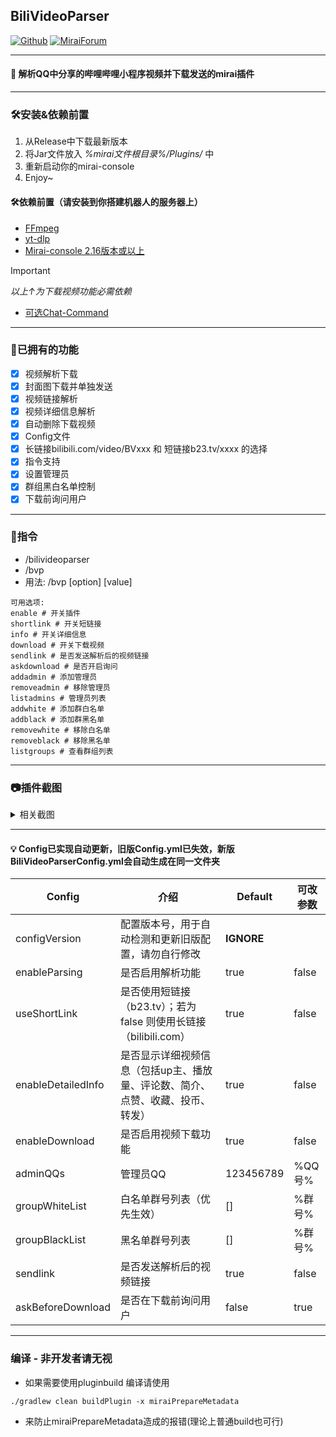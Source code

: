 ## BiliVideoParser

[![Github](https://img.shields.io/badge/-Github-000?style=flat&logo=Github&logoColor=white)](https://github.com/BestBcz)
[![MiraiForum](https://img.shields.io/badge/Forum-Mirai?style=flat-square&label=Mirai
)](https://mirai.mamoe.net/topic/2795/biliurl%E4%B8%80%E4%B8%AA%E7%AE%80%E5%8D%95%E7%9A%84%E8%A7%A3%E6%9E%90qq%E5%88%86%E4%BA%AB%E5%93%94%E5%93%A9%E5%93%94%E5%93%A9%E5%B0%8F%E7%A8%8B%E5%BA%8F%E8%A7%86%E9%A2%91%E5%9C%B0%E5%9D%80%E7%9A%84%E5%B0%8F%E6%8F%92%E4%BB%B6)

-------------------------
#### 🌱 解析QQ中分享的哔哩哔哩小程序视频并下载发送的mirai插件

---------------------------
### 🛠️安装&依赖前置
1. 从Release中下载最新版本
2. 将Jar文件放入 _%mirai文件根目录%/Plugins/_ 中
3. 重新启动你的mirai-console
4. Enjoy~

#### 🛠️依赖前置（请安装到你搭建机器人的服务器上）
-  [FFmpeg](https://ffmpeg.org/download.html)
- [yt-dlp](https://github.com/yt-dlp/yt-dlp/releases)
- [Mirai-console 2.16版本或以上](https://github.com/mamoe/mirai/releases)
> [!IMPORTANT]
> _以上↑为下载视频功能必需依赖_

 - [可选Chat-Command](https://github.com/project-mirai/chat-command)

----------------------------------------

### 🧐已拥有的功能

- [x] 视频解析下载
- [x] 封面图下载并单独发送
- [x] 视频链接解析
- [x] 视频详细信息解析
- [x] 自动删除下载视频
- [x] Config文件
- [x] 长链接bilibili.com/video/BVxxx 和 短链接b23.tv/xxxx 的选择
- [x] 指令支持
- [x] 设置管理员
- [x] 群组黑白名单控制
- [x] 下载前询问用户

--------------------------------------------------

### 🔑指令
- /bilivideoparser
- /bvp
- 用法: /bvp [option] [value]

```
可用选项:
enable # 开关插件
shortlink # 开关短链接
info # 开关详细信息
download # 开关下载视频
sendlink # 是否发送解析后的视频链接
askdownload # 是否开启询问
addadmin # 添加管理员
removeadmin # 移除管理员
listadmins # 管理员列表
addwhite # 添加群白名单
addblack # 添加群黑名单
removewhite # 移除白名单
removeblack # 移除黑名单
listgroups # 查看群组列表
```

-----------------------------------------
### 📷插件截图
<details>

<summary>相关截图</summary>

![e1ffac4d-3043-4d6b-a814-d6be1497e997.png](https://mirai.mamoe.net/assets/uploads/files/1742203041642-356a4b0d-57b0-4a12-acac-8435e5e4aafa.png)
![QQ_1742202849146.png](https://mirai.mamoe.net/assets/uploads/files/1742203056542-e1ffac4d-3043-4d6b-a814-d6be1497e997.png)
![QQ_1742202875264.png](https://mirai.mamoe.net/assets/uploads/files/1742203072380-qq_1742202849146.png)
![356a4b0d-57b0-4a12-acac-8435e5e4aafa.png](https://mirai.mamoe.net/assets/uploads/files/1742203161015-qq_1742202875264.png)

</details>

-------------------------------------

#### 💡 Config已实现自动更新，旧版Config.yml已失效，新版BiliVideoParserConfig.yml会自动生成在同一文件夹
| Config             | 介绍                                            | Default                 | 可改参数         |
|--------------------|-----------------------------------------------|-------------------------|--------------|
| configVersion      | 配置版本号，用于自动检测和更新旧版配置，请勿自行修改                    | **IGNORE**              |  
| enableParsing      | 是否启用解析功能                                      | true                    | false        |         
| useShortLink       | 是否使用短链接（b23.tv）；若为 false 则使用长链接（bilibili.com） | true                    | false        |
| enableDetailedInfo | 是否显示详细视频信息（包括up主、播放量、评论数、简介、点赞、收藏、投币、转发）      | true                    | false        |
| enableDownload     | 是否启用视频下载功能                                    | true                    | false        |
| adminQQs           | 管理员QQ                                         | 123456789               | %QQ号%        |
| groupWhiteList     | 白名单群号列表（优先生效）                                 | []                      | %群号%         |
| groupBlackList     | 黑名单群号列表                                       | []                      | %群号%         |
| sendlink           | 是否发送解析后的视频链接                                  | true                    | false        |
| askBeforeDownload  | 是否在下载前询问用户                                    | false                   | true         |

-------------------------------------------
### 编译  - 非开发者请无视
- 如果需要使用pluginbuild 编译请使用
```
./gradlew clean buildPlugin -x miraiPrepareMetadata
  ```
- 来防止miraiPrepareMetadata造成的报错(理论上普通build也可行)
